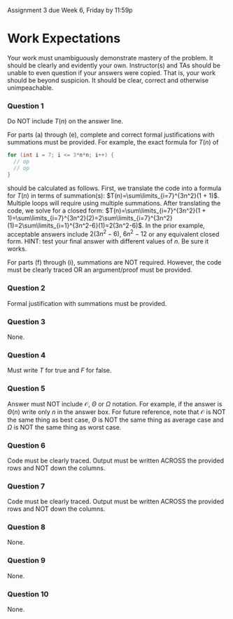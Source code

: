 Assignment 3 due Week 6, Friday by 11:59p

# Work Expectations
Your work must unambiguously demonstrate mastery of the problem. It should be clearly and evidently your own. Instructor(s) and TAs should be unable to even question if your answers were copied. That is, your work should be beyond suspicion. It should be clear, correct and otherwise unimpeachable.

### Question 1
Do NOT include $T(n)$ on the answer line.

For parts (a) through (e), complete and correct formal justifications with summations must be provided. For example, the exact formula for $T(n)$ of

```c++
for (int i = 7; i <= 3*n*n; i++) {
  // op
  // op
}
```

should be calculated as follows. First, we translate the code into a formula for $T(n)$ in terms of summation(s): $T(n)=\sum\limits_{i=7}^{3n^2}(1 + 1)$. Multiple loops will require using multiple summations. After translating the code, we solve for a closed form: $T(n)=\sum\limits_{i=7}^{3n^2}(1 + 1)=\sum\limits_{i=7}^{3n^2}(2)=2\sum\limits_{i=7}^{3n^2}(1)=2\sum\limits_{i=1}^{3n^2-6}(1)=2(3n^2-6)$. In the prior example, acceptable answers include $2(3n^2-6)$, $6n^2-12$ or any equivalent closed form. HINT: test your final answer with different values of $n$. Be sure it works.

For parts (f) through (i), summations are NOT required. However, the code must be clearly traced OR an argument/proof must be provided.

### Question 2
Formal justification with summations must be provided.

### Question 3
None.

### Question 4
Must write $T$ for true and $F$ for false.

### Question 5
Answer must NOT include $\mathcal{O}$, $\Theta$ or $\Omega$ notation. For example, if the answer is $\Theta(n)$ write only $n$ in the answer box. For future reference, note that $\mathcal{O}$ is NOT the same thing as best case, $\Theta$ is NOT the same thing as average case and $\Omega$ is NOT the same thing as worst case.

### Question 6
Code must be clearly traced. Output must be written ACROSS the provided rows and NOT down the columns. 

### Question 7
Code must be clearly traced. Output must be written ACROSS the provided rows and NOT down the columns. 

### Question 8
None.

### Question 9
None.

### Question 10
None.
